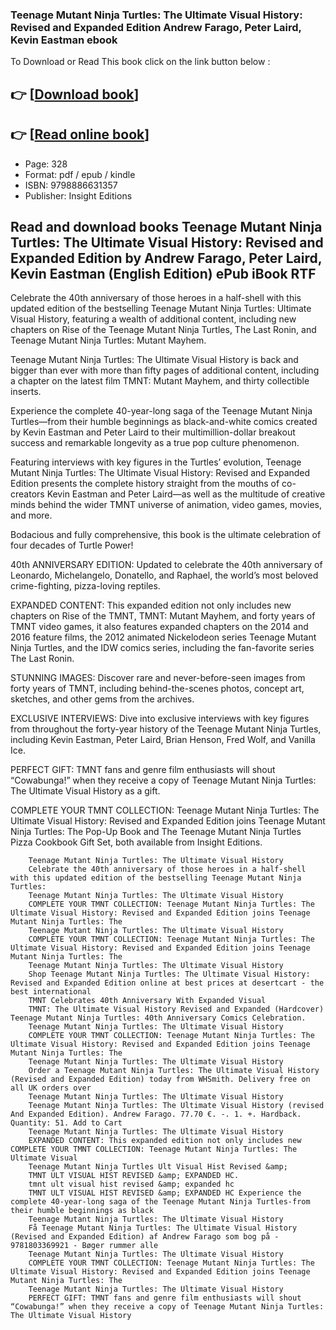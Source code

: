 ### Teenage Mutant Ninja Turtles: The Ultimate Visual History: Revised and Expanded Edition Andrew Farago, Peter Laird, Kevin Eastman ebook

To Download or Read This book click on the link button below :

## 👉  [**[Download book](http://ebooksharez.info/download.php?group=book&from=github.com&id=714904&lnk=1081 "Download book")**]

## 👉  [**[Read online book](http://ebooksharez.info/download.php?group=book&from=github.com&id=714904&lnk=1081 "Read online book")**]


* Page: 328
* Format: pdf / epub / kindle
* ISBN: 9798886631357
* Publisher: Insight Editions



## Read and download books Teenage Mutant Ninja Turtles: The Ultimate Visual History: Revised and Expanded Edition by Andrew Farago, Peter Laird, Kevin Eastman (English Edition) ePub iBook RTF



Celebrate the 40th anniversary of those heroes in a half-shell with this updated edition of the bestselling Teenage Mutant Ninja Turtles: Ultimate Visual History, featuring a wealth of additional content, including new chapters on Rise of the Teenage Mutant Ninja Turtles, The Last Ronin, and Teenage Mutant Ninja Turtles: Mutant Mayhem.
 
 Teenage Mutant Ninja Turtles: The Ultimate Visual History is back and bigger than ever with more than fifty pages of additional content, including a chapter on the latest film TMNT: Mutant Mayhem, and thirty collectible inserts.
 
 Experience the complete 40-year-long saga of the Teenage Mutant Ninja Turtles—from their humble beginnings as black-and-white comics created by Kevin Eastman and Peter Laird to their multimillion-dollar breakout success and remarkable longevity as a true pop culture phenomenon.
 
 Featuring interviews with key figures in the Turtles’ evolution, Teenage Mutant Ninja Turtles: The Ultimate Visual History: Revised and Expanded Edition presents the complete history straight from the mouths of co-creators Kevin Eastman and Peter Laird—as well as the multitude of creative minds behind the wider TMNT universe of animation, video games, movies, and more.
 
 Bodacious and fully comprehensive, this book is the ultimate celebration of four decades of Turtle Power!
 
 40th ANNIVERSARY EDITION: Updated to celebrate the 40th anniversary of Leonardo, Michelangelo, Donatello, and Raphael, the world’s most beloved crime-fighting, pizza-loving reptiles.
 
 EXPANDED CONTENT: This expanded edition not only includes new chapters on Rise of the TMNT, TMNT: Mutant Mayhem, and forty years of TMNT video games, it also features expanded chapters on the 2014 and 2016 feature films, the 2012 animated Nickelodeon series Teenage Mutant Ninja Turtles, and the IDW comics series, including the fan-favorite series The Last Ronin.
 
 STUNNING IMAGES: Discover rare and never-before-seen images from forty years of TMNT, including behind-the-scenes photos, concept art, sketches, and other gems from the archives.
 
 EXCLUSIVE INTERVIEWS: Dive into exclusive interviews with key figures from throughout the forty-year history of the Teenage Mutant Ninja Turtles, including Kevin Eastman, Peter Laird, Brian Henson, Fred Wolf, and Vanilla Ice.
 
 PERFECT GIFT: TMNT fans and genre film enthusiasts will shout “Cowabunga!” when they receive a copy of Teenage Mutant Ninja Turtles: The Ultimate Visual History as a gift.
 
 COMPLETE YOUR TMNT COLLECTION: Teenage Mutant Ninja Turtles: The Ultimate Visual History: Revised and Expanded Edition joins Teenage Mutant Ninja Turtles: The Pop-Up Book and The Teenage Mutant Ninja Turtles Pizza Cookbook Gift Set, both available from Insight Editions.


        Teenage Mutant Ninja Turtles: The Ultimate Visual History
        Celebrate the 40th anniversary of those heroes in a half-shell with this updated edition of the bestselling Teenage Mutant Ninja Turtles: 
        Teenage Mutant Ninja Turtles: The Ultimate Visual History
        COMPLETE YOUR TMNT COLLECTION: Teenage Mutant Ninja Turtles: The Ultimate Visual History: Revised and Expanded Edition joins Teenage Mutant Ninja Turtles: The 
        Teenage Mutant Ninja Turtles: The Ultimate Visual History
        COMPLETE YOUR TMNT COLLECTION: Teenage Mutant Ninja Turtles: The Ultimate Visual History: Revised and Expanded Edition joins Teenage Mutant Ninja Turtles: The 
        Teenage Mutant Ninja Turtles: The Ultimate Visual History
        Shop Teenage Mutant Ninja Turtles: The Ultimate Visual History: Revised and Expanded Edition online at best prices at desertcart - the best international 
        TMNT Celebrates 40th Anniversary With Expanded Visual
        TMNT: The Ultimate Visual History Revised and Expanded (Hardcover) Teenage Mutant Ninja Turtles: 40th Anniversary Comics Celebration.
        Teenage Mutant Ninja Turtles: The Ultimate Visual History
        COMPLETE YOUR TMNT COLLECTION: Teenage Mutant Ninja Turtles: The Ultimate Visual History: Revised and Expanded Edition joins Teenage Mutant Ninja Turtles: The 
        Teenage Mutant Ninja Turtles: The Ultimate Visual History
        Order a Teenage Mutant Ninja Turtles: The Ultimate Visual History (Revised and Expanded Edition) today from WHSmith. Delivery free on all UK orders over 
        Teenage Mutant Ninja Turtles: The Ultimate Visual History
        Teenage Mutant Ninja Turtles: The Ultimate Visual History (revised And Expanded Edition). Andrew Farago. 77.70 €. -. 1. +. Hardback. Quantity: 51. Add to Cart 
        Teenage Mutant Ninja Turtles: The Ultimate Visual History
        EXPANDED CONTENT: This expanded edition not only includes new COMPLETE YOUR TMNT COLLECTION: Teenage Mutant Ninja Turtles: The Ultimate Visual 
        Teenage Mutant Ninja Turtles Ult Visual Hist Revised &amp;
        TMNT ULT VISUAL HIST REVISED &amp; EXPANDED HC.
        tmnt ult visual hist revised &amp; expanded hc
        TMNT ULT VISUAL HIST REVISED &amp; EXPANDED HC Experience the complete 40-year-long saga of the Teenage Mutant Ninja Turtles-from their humble beginnings as black 
        Teenage Mutant Ninja Turtles: The Ultimate Visual History
        Få Teenage Mutant Ninja Turtles: The Ultimate Visual History (Revised and Expanded Edition) af Andrew Farago som bog på - 9781803369921 - Bøger rummer alle 
        Teenage Mutant Ninja Turtles: The Ultimate Visual History
        COMPLETE YOUR TMNT COLLECTION: Teenage Mutant Ninja Turtles: The Ultimate Visual History: Revised and Expanded Edition joins Teenage Mutant Ninja Turtles: The 
        Teenage Mutant Ninja Turtles: The Ultimate Visual History
        PERFECT GIFT: TMNT fans and genre film enthusiasts will shout “Cowabunga!” when they receive a copy of Teenage Mutant Ninja Turtles: The Ultimate Visual History 
    




